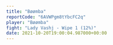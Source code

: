 ```yaml
---
title: "Bøømba"
reportCode: "6AVWPgm8tYbcFC2q"
player: "Bøømba"
fight: "Lady Vashj - Wipe 1 (12%)"
date: 2021-10-20T19:00:04.987000+00:00
---
```

